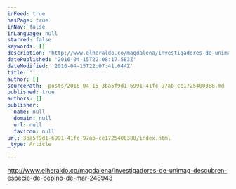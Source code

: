 ```yaml
---
inFeed: true
hasPage: true
inNav: false
inLanguage: null
starred: false
keywords: []
description: 'http://www.elheraldo.co/magdalena/investigadores-de-unimag-descubren-especie-de-pepino-de-mar-248943'
datePublished: '2016-04-15T22:08:17.583Z'
dateModified: '2016-04-15T22:07:41.044Z'
title: ''
author: []
sourcePath: _posts/2016-04-15-3ba5f9d1-6991-41fc-97ab-ce1725400388.md
published: true
authors: []
publisher:
  name: null
  domain: null
  url: null
  favicon: null
url: 3ba5f9d1-6991-41fc-97ab-ce1725400388/index.html
_type: Article

---
```

http://www.elheraldo.co/magdalena/investigadores-de-unimag-descubren-especie-de-pepino-de-mar-248943